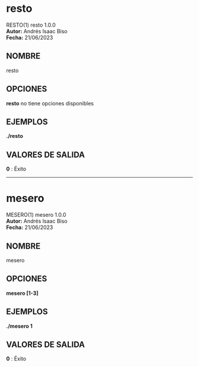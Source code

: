 # resto
RESTO(1) resto 1.0.0  
**Autor:** Andrés Isaac Biso  
**Fecha:** 21/06/2023  

## NOMBRE
resto

## OPCIONES
**resto** no tiene opciones disponibles

## EJEMPLOS
**./resto**

## VALORES DE SALIDA
**0**
: Éxito

---

# mesero
MESERO(1) mesero 1.0.0  
**Autor:** Andrés Isaac Biso  
**Fecha:** 21/06/2023  

## NOMBRE
mesero

## OPCIONES
**mesero [1-3]**

## EJEMPLOS
**./mesero 1**

## VALORES DE SALIDA
**0**
: Éxito
